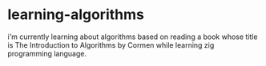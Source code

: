 # learning-algorithms
i'm currently learning about algorithms based on reading a book whose title is The Introduction to Algorithms by Cormen while learning zig programming language.
